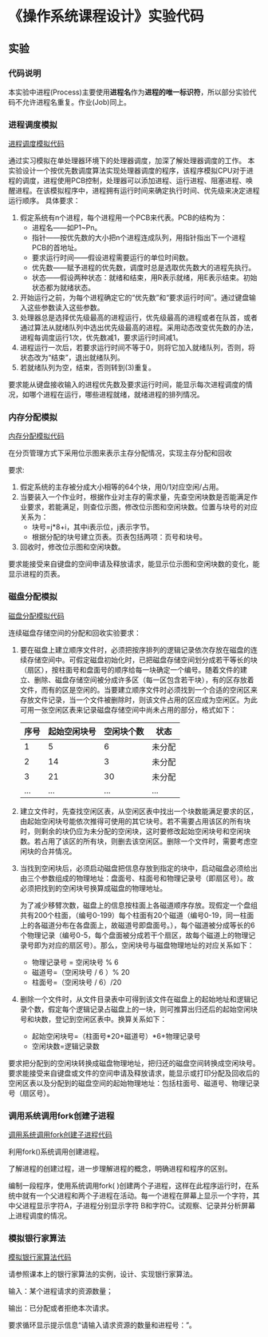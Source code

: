 # 《操作系统课程设计》实验代码

## 实验

### 代码说明

本实验中进程(Process)主要使用**进程名**作为**进程的唯一标识符**，所以部分实验代码不允许进程名重复。作业(Job)同上。

### 进程调度模拟

[进程调度模拟代码](/src/main/kotlin/E01Processing.kt)

通过实习模拟在单处理器环境下的处理器调度，加深了解处理器调度的工作。
本实验设计一个按优先数调度算法实现处理器调度的程序，该程序模拟CPU对于进程的调度，进程使用PCB控制，处理器可以添加进程、运行进程、阻塞进程、唤醒进程。在该模拟程序中，进程拥有运行时间来确定执行时间、优先级来决定进程运行顺序。
具体要求：

1. 假定系统有n个进程，每个进程用一个PCB来代表。PCB的结构为：
    - 进程名——如P1~Pn。
    - 指针——按优先数的大小把n个进程连成队列，用指针指出下一个进程PCB的首地址。
    - 要求运行时间——假设进程需要运行的单位时间数。
    - 优先数——赋予进程的优先数，调度时总是选取优先数大的进程先执行。
    - 状态——假设两种状态：就绪和结束，用R表示就绪，用E表示结束。初始状态都为就绪状态。
2. 开始运行之前，为每个进程确定它的“优先数”和“要求运行时间”。通过键盘输入这些参数读入这些参数。
3. 处理器总是选择优先级最高的进程运行，优先级最高的进程或者在队首，或者通过算法从就绪队列中选出优先级最高的进程。采用动态改变优先数的办法，进程每调度运行1次，优先数减1，要求运行时间减1。
4. 进程运行一次后，若要求运行时间不等于0，则将它加入就绪队列，否则，将状态改为“结束”，退出就绪队列。
5. 若就绪队列为空，结束，否则转到(3)重复。

要求能从键盘接收输入的进程优先数及要求运行时间，能显示每次进程调度的情况，如哪个进程在运行，哪些进程就绪，就绪进程的排列情况。

### 内存分配模拟

[内存分配模拟代码](/src/main/kotlin/E02Memory.kt)

在分页管理方式下采用位示图来表示主存分配情况，实现主存分配和回收

要求:
1. 假定系统的主存被分成大小相等的64个块，用0/1对应空闲/占用。
2. 当要装入一个作业时，根据作业对主存的需求量，先查空闲块数是否能满足作业要求，若能满足，则查位示图，修改位示图和空闲块数。位置与块号的对应关系为： 
    - 块号=j*8+i，其中i表示位，j表示字节。
    - 根据分配的块号建立页表。页表包括两项：页号和块号。
3. 回收时，修改位示图和空闲块数。

要求能接受来自键盘的空间申请及释放请求，能显示位示图和空闲块数的变化，能显示进程的页表。

### 磁盘分配模拟

[磁盘分配模拟代码](/src/main/kotlin/E03Disk.kt)

连续磁盘存储空间的分配和回收实验要求：
1. 要在磁盘上建立顺序文件时，必须把按序排列的逻辑记录依次存放在磁盘的连续存储空间中。可假定磁盘初始化时，已把磁盘存储空间划分成若干等长的块（扇区），按柱面号和盘面号的顺序给每一块确定一个编号。随着文件的建立、删除、磁盘存储空间被分成许多区（每一区包含若干块），有的区存放着文件，而有的区是空闲的。当要建立顺序文件时必须找到一个合适的空闲区来存放文件记录，当一个文件被删除时，则该文件占用的区应成为空闲区。为此可用一张空闲区表来记录磁盘存储空间中尚未占用的部分，格式如下：

    |序号|起始空闲块号|空闲块个数|状态  |
    |---|----------|---------|-----|
    |1  |5         |6        |未分配|
    |2  |14        |3        |未分配|
    |3  |21        |30       |未分配|
    |...|...       |...      |...  |

2. 建立文件时，先查找空闲区表，从空闲区表中找出一个块数能满足要求的区，由起始空闲块号能依次推得可使用的其它块号。若不需要占用该区的所有块时，则剩余的块仍应为未分配的空闲块，这时要修改起始空闲块号和空闲块数。若占用了该区的所有块，则删去该空闲区。删除一个文件时，需要考虑空闲块的合并情况。
3. 当找到空闲块后，必须启动磁盘把信息存放到指定的块中，启动磁盘必须给出由三个参数组成的物理地址：盘面号、柱面号和物理记录号（即扇区号）。故必须把找到的空闲块号换算成磁盘的物理地址。
   
   为了减少移臂次数，磁盘上的信息按柱面上各磁道顺序存放。现假定一个盘组共有200个柱面，（编号0-199）每个柱面有20个磁道（编号0-19，同一柱面上的各磁道分布在各盘面上，故磁道号即盘面号。），每个磁道被分成等长的6个物理记录（编号0-5，每个盘面被分成若干个扇区，故每个磁道上的物理记录号即为对应的扇区号）。那么，空闲块号与磁盘物理地址的对应关系如下：
    - 物理记录号 = 空闲块号 % 6
    - 磁道号=（空闲块号 / 6 ）% 20
    - 柱面号=（空闲块号 / 6）/20

4. 删除一个文件时，从文件目录表中可得到该文件在磁盘上的起始地址和逻辑记录个数，假定每个逻辑记录占磁盘上的一块，则可推算出归还后的起始空闲块号和块数，登记到空闲区表中。换算关系如下： 
    - 起始空闲块号=（柱面号*20+磁道号）*6+物理记录号
    - 空闲块数=逻辑记录数

要求把分配到的空闲块转换成磁盘物理地址，把归还的磁盘空间转换成空闲块号。
要求能接受来自键盘或文件的空间申请及释放请求，能显示或打印分配及回收后的空闲区表以及分配到的磁盘空间的起始物理地址：包括柱面号、磁道号、物理记录号（扇区号）。


### 调用系统调用fork创建子进程

[调用系统调用fork创建子进程代码](/inLinux/E04Fork.cpp)

利用fork()系统调用创建进程。

了解进程的创建过程，进一步理解进程的概念，明确进程和程序的区别。

编制一段程序，使用系统调用fork( )创建两个子进程，这样在此程序运行时，在系统中就有一个父进程和两个子进程在活动。每一个进程在屏幕上显示一个字符，其中父进程显示字符A，子进程分别显示字符 B和字符C。试观察、记录并分析屏幕上进程调度的情况。

### 模拟银行家算法

[模拟银行家算法代码](/src/main/kotlin/E05Banker.kt)

请参照课本上的银行家算法的实例，设计、实现银行家算法。

输入：某个进程请求的资源数量；

输出：已分配或者拒绝本次请求。

要求循环显示提示信息“请输入请求资源的数量和进程号：”。